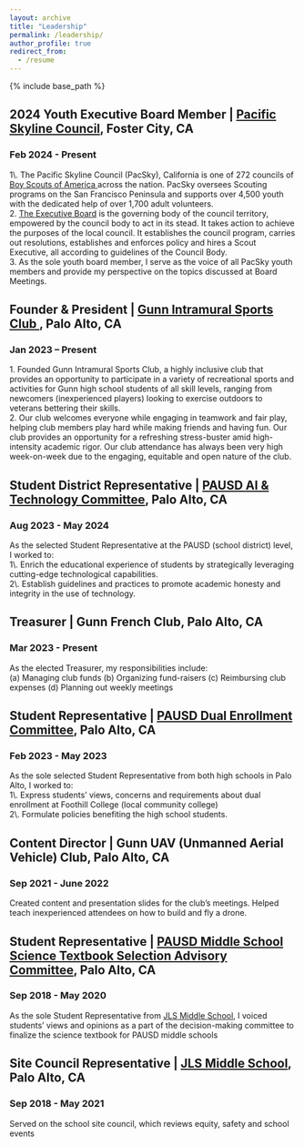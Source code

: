 ```yaml
---
layout: archive
title: "Leadership"
permalink: /leadership/
author_profile: true
redirect_from:
  - /resume
---
```


{% include base_path %}

<h2> 2024 Youth Executive Board Member | <a href="https://pacsky.org/">Pacific Skyline Council</a>, Foster City, CA		     </h2>

<h3> Feb 2024 - Present </h3>
1\. The Pacific Skyline Council (PacSky), California is one of 272 councils of <a href="https://www.scouting.org">Boy Scouts of America </a> across the nation. 
PacSky oversees Scouting programs on the San Francisco Peninsula and supports over 4,500 youth with the dedicated
help of over 1,700 adult volunteers.
<br>2. <a href="https://pacsky.org/about-us/executive-board/">The Executive Board</a> is the governing body of the council territory, empowered by the council body to act in its stead. It takes action to achieve the purposes of the local council.
 It establishes the council program, carries out resolutions, establishes and enforces policy and hires a Scout Executive, all according to guidelines of the Council Body.
<br>3. As the sole youth board member, I serve as the voice of all PacSky youth members and provide my perspective on the topics discussed at Board Meetings.

<h2>Founder & President | <a href="https://www.instagram.com/gunn_intramural_sports_club/"> Gunn Intramural Sports Club </a>, Palo Alto, CA                                        </h2>
<h3> Jan 2023 – Present</h3>

1\. Founded Gunn Intramural Sports Club, a highly inclusive club that provides an opportunity to participate in a variety of recreational sports and activities for Gunn high school students of all skill levels, ranging from newcomers (inexperienced players) looking to exercise outdoors to veterans bettering their skills. 
<br>2. Our club welcomes everyone while engaging in teamwork and fair play, helping club members play hard while making friends and having fun. Our club provides an opportunity for a refreshing stress-buster amid high-intensity academic rigor. Our club attendance has always been very high week-on-week due to the engaging, equitable and open nature of the club. 


<h2>Student District Representative  | <a href="https://www.pausd.org/about-us/committees-task-forces/adhoc-committees/technologyai">PAUSD AI & Technology  Committee</a>, Palo Alto, CA              </h2>
<h3>Aug 2023 - May 2024</h3>
As the selected Student Representative at the PAUSD (school district) level, I worked to:
<br>1\. Enrich the educational experience of students by strategically leveraging cutting-edge technological capabilities. 
<br>2\. Establish guidelines and practices to promote academic honesty and integrity in the use of technology. 




<h2> Treasurer  | Gunn French Club, Palo Alto, CA		                                                                             </h2>
<h3>Mar 2023 - Present</h3>
As the elected Treasurer, my responsibilities include:
<br>(a) Managing club funds (b) Organizing fund-raisers  (c) Reimbursing club expenses (d) Planning out weekly meetings

<h2> Student Representative | <a href="https://www.pausd.org/about-us/committees-task-forces/archived-committees/dual-enrollment">PAUSD Dual Enrollment Committee</a>, Palo Alto, CA		          </h2>
<h3>Feb 2023 - May 2023</h3>
As the sole selected Student Representative from both high schools in Palo Alto, I worked to:
<br>1\. Express students’ views, concerns and requirements about dual enrollment at Foothill College (local community college) 
<br>2\. Formulate policies benefiting the high school students.

<h2>Content Director | Gunn UAV (Unmanned Aerial Vehicle) Club, Palo Alto, CA                                  </h2>
<h3> Sep 2021 - June 2022</h3>
Created content and presentation slides for the club’s meetings.  Helped teach inexperienced attendees on how to build and fly a drone.

<h2>Student Representative | <a href="https://go.boarddocs.com/ca/pausd/Board.nsf/goto?open&id=BLZPUJ65DE6B">PAUSD Middle School Science Textbook Selection Advisory Committee</a>, Palo Alto, CA                    </h2>
<h3>Sep 2018 - May 2020</h3>
As the sole Student Representative from <a href="https://jls.pausd.org/">JLS Middle School</a>, I voiced students’ views and opinions as a  part of the decision-making committee to finalize the science textbook for PAUSD middle schools  

<h2>Site Council Representative | <a href="https://jls.pausd.org/">JLS Middle School</a>, Palo Alto, CA                                                                  </h2>
<h3>Sep 2018 - May 2021</h3>
Served on the school site council, which reviews equity, safety and school events

